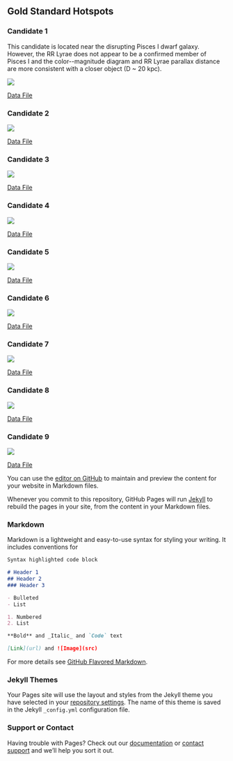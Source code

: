 ## Gold Standard Hotspots 

### Candidate 1
This candidate is located near the disrupting Pisces I dwarf galaxy. However, the RR Lyrae does not appear to be a confirmed member of Pisces I and the color--magnitude diagram and RR Lyrae parallax distance are more consistent with a closer object (D ~ 20 kpc). 

![](https://github.com/edarragh/edarragh.github.io/blob/main/2_cmd.png)

[Data File](https://github.com/edarragh/edarragh.github.io/blob/main/2_corrected.csv)

### Candidate 2
![](https://github.com/edarragh/edarragh.github.io/blob/main/20_cmd.png)

[Data File](https://github.com/edarragh/edarragh.github.io/blob/main/20_corrected.csv)


### Candidate 3 
![](https://github.com/edarragh/edarragh.github.io/blob/main/31_cmd.png)

[Data File](https://github.com/edarragh/edarragh.github.io/blob/main/31_corrected.csv)


### Candidate 4
![](https://github.com/edarragh/edarragh.github.io/blob/main/33_cmd.png)

[Data File](https://github.com/edarragh/edarragh.github.io/blob/main/33_corrected.csv)


### Candidate 5
![](https://github.com/edarragh/edarragh.github.io/blob/main/41_cmd.png)

[Data File](https://github.com/edarragh/edarragh.github.io/blob/main/41_corrected.csv)


### Candidate 6
![](https://github.com/edarragh/edarragh.github.io/blob/main/58_cmd.png)

[Data File](https://github.com/edarragh/edarragh.github.io/blob/main/58_corrected.csv)


### Candidate 7
![](https://github.com/edarragh/edarragh.github.io/blob/main/62_cmd.png)

[Data File](https://github.com/edarragh/edarragh.github.io/blob/main/62_corrected.csv)


### Candidate 8
![](https://github.com/edarragh/edarragh.github.io/blob/main/69_cmd.png)

[Data File](https://github.com/edarragh/edarragh.github.io/blob/main/69_corrected.csv)


### Candidate 9
![](https://github.com/edarragh/edarragh.github.io/blob/main/105_cmd.png)

[Data File](https://github.com/edarragh/edarragh.github.io/blob/main/105_corrected.csv)

You can use the [editor on GitHub](https://github.com/edarragh/edarragh.github.io/edit/main/index.md) to maintain and preview the content for your website in Markdown files.

Whenever you commit to this repository, GitHub Pages will run [Jekyll](https://jekyllrb.com/) to rebuild the pages in your site, from the content in your Markdown files.

### Markdown

Markdown is a lightweight and easy-to-use syntax for styling your writing. It includes conventions for

```markdown
Syntax highlighted code block

# Header 1
## Header 2
### Header 3

- Bulleted
- List

1. Numbered
2. List

**Bold** and _Italic_ and `Code` text

[Link](url) and ![Image](src)
```

For more details see [GitHub Flavored Markdown](https://guides.github.com/features/mastering-markdown/).

### Jekyll Themes

Your Pages site will use the layout and styles from the Jekyll theme you have selected in your [repository settings](https://github.com/edarragh/edarragh.github.io/settings). The name of this theme is saved in the Jekyll `_config.yml` configuration file.

### Support or Contact

Having trouble with Pages? Check out our [documentation](https://docs.github.com/categories/github-pages-basics/) or [contact support](https://github.com/contact) and we’ll help you sort it out.

